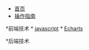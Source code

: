 <!-- docs/_sidebar.md -->

* [首页](/)
* [操作指南](guide)

*前端技术
    * [javascript](web/JS)
    * [Echarts](web/Echa    )



*后端技术